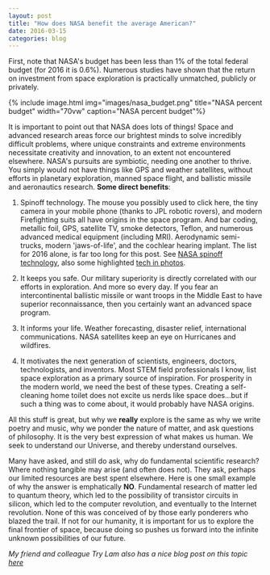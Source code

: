 ```yaml
---
layout: post
title: "How does NASA benefit the average American?"
date: 2016-03-15
categories: blog
---
```


First, note that NASA's budget has
been less than 1% of the total federal budget (for 2016 it is 0.6%). Numerous
studies have shown that the return on investment from space exploration is
practically unmatched, publicly or privately.

{% include image.html img="images/nasa_budget.png" title="NASA percent budget" 
    width="70vw" caption="NASA percent budget"%}

It is important to point out
that NASA does lots of things! Space and advanced research areas force our
brightest minds to solve incredibly difficult problems, where unique
constraints and extreme environments necessitate creativity and innovation,
to an extent not encountered elsewhere. NASA's pursuits are
symbiotic, needing one another to thrive. You simply would not have
things like GPS and weather satellites, without efforts in planetary
exploration, manned space flight, and ballistic missile and aeronautics
research. __Some direct benefits__:

1. Spinoff technology. The mouse you possibly used to click here, the tiny
   camera in your mobile phone (thanks to JPL robotic rovers), and modern
   Firefighting suits all have origins in the space program. And bar coding,
   metallic foil, GPS, satellite TV, smoke detectors, Teflon, and numerous
   advanced medical equipment (including MRI). Aerodynamic semi-trucks,
   modern 'jaws-of-life', and the cochlear hearing implant. The list for 2016
   alone, is far too long for this post.
   See [NASA spinoff technology][], also some highlighted [tech in photos][].

2. It keeps you safe. Our military superiority is directly
   correlated with our efforts in exploration. And more so every day.
   If you fear an intercontinental ballistic missile or want troops in the
   Middle East to have superior reconnaissance, then you certainly want
   an advanced space program.

3. It informs your life. Weather forecasting, disaster relief, international
   communications. NASA satellites keep an eye on Hurricanes and wildfires.

4. It motivates the next generation of scientists, engineers, doctors,
   technologists, and inventors. Most STEM field professionals I know,
   list space exploration as a primary source of inspiration. For prosperity
   in the modern world, we need the best of these types. Creating a
   self-cleaning home toilet does not excite us nerds like space does...but if
   such a thing was to come about, it would probably have NASA origins.

All this stuff is great, but why we __really__ explore is the same as why we
write poetry and music, why we ponder the nature of matter, and ask questions
of philosophy. It is the very best expression of what makes us human. We
seek to understand our Universe, and thereby understand ourselves.

Many have asked, and still do ask, why do fundamental scientific research?
Where nothing tangible may arise (and often does not). They ask, perhaps
our limited resources are best spent elsewhere. Here is one small example
of why the answer is emphatically __NO__.
Fundamental research of matter led to quantum theory, which led to
the possibility of transistor circuits in silicon, which led to the computer
revolution, and eventually to the Internet revolution. None of this was
conceived of by those early ponderers who blazed the trail.
If not for our humanity, it is important for us to explore the final
frontier of space, because doing so pushes us forward into the
infinite unknown possibilities of our future.

*My friend and colleague Try Lam also has a nice blog post on this topic 
<a href="http://www.trylam.com/2015/09/why-explore-space/">here</a>*

[NASA spinoff technology]: http://spinoff.nasa.gov
[tech in photos]: http://www.nasa.gov/offices/oct/40-years-of-nasa-spinoff
